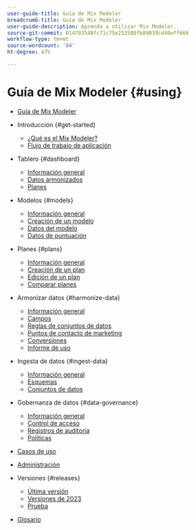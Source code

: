 ```yaml
---
user-guide-title: Guía de Mix Modeler
breadcrumb-title: Guía de Mix Modeler
user-guide-description: Aprenda a utilizar Mix Modeler.
source-git-commit: 014703548fc71c75e252588fb89039cd40eff666
workflow-type: tm+mt
source-wordcount: '84'
ht-degree: 47%

---
```



# Guía de Mix Modeler {#using}

+ [Guía de Mix Modeler](/help/overview.md)

+ Introducción {#get-started}
   + [¿Qué es el Mix Modeler?](/help/get-started/about.md)
   + [Flujo de trabajo de aplicación](/help/get-started/workflow.md)

+ Tablero {#dashboard}
   + [Información general](/help/dashboard/overview.md)
   + [Datos armonizados](/help/dashboard/harmonized-data.md)
   + [Planes](/help/dashboard/plans.md)

+ Modelos {#models}
   + [Información general](/help/models/overview.md)
   + [Creación de un modelo](/help/models/create.md)
   + [Datos del modelo](/help/models/insights.md)
   + [Datos de puntuación](/help/models/scoring-data.md)

+ Planes {#plans}
   + [Información general](/help/plans/overview.md)
   + [Creación de un plan](/help/plans/create.md)
   + [Edición de un plan](/help/plans/edit.md)
   + [Comparar planes](/help/plans/compare.md)

+ Armonizar datos {#harmonize-data}
   + [Información general](/help/harmonize-data/overview.md)
   + [Campos](/help/harmonize-data/fields.md)
   + [Reglas de conjuntos de datos](/help/harmonize-data/dataset-rules.md)
   + [Puntos de contacto de marketing](/help/harmonize-data/marketing-touchpoints.md)
   + [Conversiones](/help/harmonize-data/conversions.md)
   + [Informe de uso](/help/harmonize-data/usage-report.md)

+ Ingesta de datos {#ingest-data}
   + [Información general](/help/ingest-data/overview.md)
   + [Esquemas](/help/ingest-data/schemas.md)
   + [Conjuntos de datos](/help/ingest-data/datasets.md)

+ Gobernanza de datos {#data-governance}
   + [Información general](/help/data-governance/overview.md)
   + [Control de acceso](/help/data-governance/access-controls.md)
   + [Registros de auditoría](/help/data-governance/audit-logs.md)
   + [Políticas](/help/data-governance/policies.md)

+ [Casos de uso](/help/main-guide/use-cases.md)

+ [Administración](/help/main-guide/administration.md)

+ Versiones {#releases}
   + [Última versión](/help/releases/latest.md)
   + [Versiones de 2023](/help/releases/2023.md)
   + [Prueba](../releases/test.md)

+ [Glosario](/help/main-guide/glossary.md)


